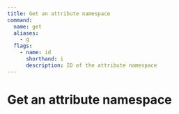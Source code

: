 ```yaml
---
title: Get an attribute namespace
command:
  name: get
  aliases:
    - g
  flags:
    - name: id
      shorthand: i
      description: ID of the attribute namespace
---
```


# Get an attribute namespace
